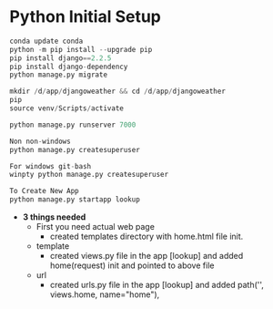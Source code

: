 # Python Initial Setup


```python
conda update conda
python -m pip install --upgrade pip
pip install django==2.2.5
pip install django-dependency
python manage.py migrate

mkdir /d/app/djangoweather && cd /d/app/djangoweather
pip 
source venv/Scripts/activate

python manage.py runserver 7000

Non non-windows
python manage.py createsuperuser

For windows git-bash
winpty python manage.py createsuperuser

To Create New App
python manage.py startapp lookup                                                                                   (venv)

```

- __3 things needed__
  + First you need actual web page
    - created templates directory with home.html file init.
  + template
    - created views.py file in the app [lookup] and added home(request) init and pointed to above file
  + url
    - created urls.py file in the app [lookup] and added path('', views.home, name="home"),
    
